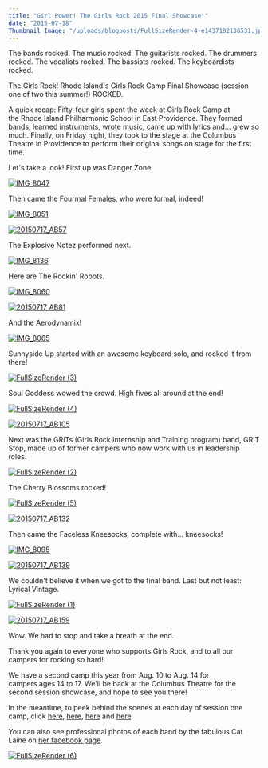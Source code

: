 ```yaml
---
title: "Girl Power! The Girls Rock 2015 Final Showcase!"
date: "2015-07-18"
Thumbnail Image: "/uploads/blogposts/FullSizeRender-4-e1437182138531.jpg"
---
```


The bands rocked. The music rocked. The guitarists rocked. The drummers rocked. The vocalists rocked. The bassists rocked. The keyboardists rocked.

The Girls Rock! Rhode Island's Girls Rock Camp Final Showcase (session one of two this summer!) ROCKED.

A quick recap: Fifty-four girls spent the week at Girls Rock Camp at the Rhode Island Philharmonic School in East Providence. They formed bands, learned instruments, wrote music, came up with lyrics and... grew so much. Finally, on Friday night, they took to the stage at the Columbus Theatre in Providence to perform their original songs on stage for the first time.

Let's take a look! First up was Danger Zone.

[![IMG_8047](/uploads/blogposts/IMG_8047-e1437180263834.jpg)](http://girlsrockri.org/wp-content/uploads/2015/07/IMG_8047-e1437180263834.jpg)

Then came the Fourmal Females, who were formal, indeed!

[![IMG_8051](/uploads/blogposts/IMG_8051-e1437180369684.jpg)](http://girlsrockri.org/wp-content/uploads/2015/07/IMG_8051-e1437180369684.jpg)

[![20150717_AB57](/uploads/blogposts/20150717_AB57-e1437190635333.jpg)](http://girlsrockri.org/wp-content/uploads/2015/07/20150717_AB57-e1437190635333.jpg)

The Explosive Notez performed next.

[![IMG_8136](/uploads/blogposts/IMG_8136-e1437181661491.jpg)](http://girlsrockri.org/wp-content/uploads/2015/07/IMG_8136-e1437181661491.jpg)

Here are The Rockin' Robots.

[![IMG_8060](/uploads/blogposts/IMG_8060-e1437180715619.jpg)](http://girlsrockri.org/wp-content/uploads/2015/07/IMG_8060-e1437180715619.jpg)

[![20150717_AB81](/uploads/blogposts/20150717_AB81-e1437190417756.jpg)](http://girlsrockri.org/wp-content/uploads/2015/07/20150717_AB81-e1437190417756.jpg)

And the Aerodynamix!

[![IMG_8065](/uploads/blogposts/IMG_8065-e1437181931530.jpg)](http://girlsrockri.org/wp-content/uploads/2015/07/IMG_8065-e1437181859311.jpg)

Sunnyside Up started with an awesome keyboard solo, and rocked it from there!

[![FullSizeRender (3)](/uploads/blogposts/FullSizeRender-3-e1437182052751.jpg)](http://girlsrockri.org/wp-content/uploads/2015/07/FullSizeRender-3-e1437182052751.jpg)

Soul Goddess wowed the crowd. High fives all around at the end!

[![FullSizeRender (4)](/uploads/blogposts/FullSizeRender-4-e1437182138531.jpg)](http://girlsrockri.org/wp-content/uploads/2015/07/FullSizeRender-4-e1437182138531.jpg)

[![20150717_AB105](/uploads/blogposts/20150717_AB105-e1437190316999.jpg)](http://girlsrockri.org/wp-content/uploads/2015/07/20150717_AB105.jpg)

Next was the GRITs (Girls Rock Internship and Training program) band, GRIT Stop, made up of former campers who now work with us in leadership roles.

[![FullSizeRender (2)](/uploads/blogposts/FullSizeRender-2-e1437181513434.jpg)](http://girlsrockri.org/wp-content/uploads/2015/07/FullSizeRender-2-e1437181513434.jpg)

The Cherry Blossoms rocked!

[![FullSizeRender (5)](/uploads/blogposts/FullSizeRender-5-e1437182284188.jpg)](http://girlsrockri.org/wp-content/uploads/2015/07/FullSizeRender-5-e1437182284188.jpg)

[![20150717_AB132](/uploads/blogposts/20150717_AB132-e1437190226185.jpg)](http://girlsrockri.org/wp-content/uploads/2015/07/20150717_AB132-e1437190226185.jpg)

Then came the Faceless Kneesocks, complete with... kneesocks!

[![IMG_8095](/uploads/blogposts/IMG_8095-e1437181280529.jpg)](http://girlsrockri.org/wp-content/uploads/2015/07/IMG_8095-e1437181280529.jpg)

[![20150717_AB139](/uploads/blogposts/20150717_AB139-e1437190130750.jpg)](http://girlsrockri.org/wp-content/uploads/2015/07/20150717_AB139-e1437190130750.jpg)

We couldn't believe it when we got to the final band. Last but not least: Lyrical Vintage.

[![FullSizeRender (1)](/uploads/blogposts/FullSizeRender-1-e1437181038713.jpg)](http://girlsrockri.org/wp-content/uploads/2015/07/FullSizeRender-1-e1437181038713.jpg)

[![20150717_AB159](/uploads/blogposts/20150717_AB159-e1437190042460.jpg)](http://girlsrockri.org/wp-content/uploads/2015/07/20150717_AB159-e1437190042460.jpg)

Wow. We had to stop and take a breath at the end.

Thank you again to everyone who supports Girls Rock, and to all our campers for rocking so hard!

We have a second camp this year from Aug. 10 to Aug. 14 for campers ages 14 to 17. We'll be back at the Columbus Theatre for the second session showcase, and hope to see you there!

In the meantime, to peek behind the scenes at each day of session one camp, click [here](http://girlsrockri.org/notes-on-day-one-of-session-one-2015/), [here](http://girlsrockri.org/notes-on-day-two-of-session-one-2015/), [here](http://girlsrockri.org/notes-on-session-one-day-three/) and [here](http://girlsrockri.org/notes-on-day-four-of-session-one/).

You can also see professional photos of each band by the fabulous Cat Laine on [her facebook page](https://www.facebook.com/media/set/?set=a.1042200205820202.1073741841.333450140028549&type=1).

[![FullSizeRender (6)](/uploads/blogposts/FullSizeRender-6-e1437182752721.jpg)](http://girlsrockri.org/wp-content/uploads/2015/07/FullSizeRender-6.jpg)
